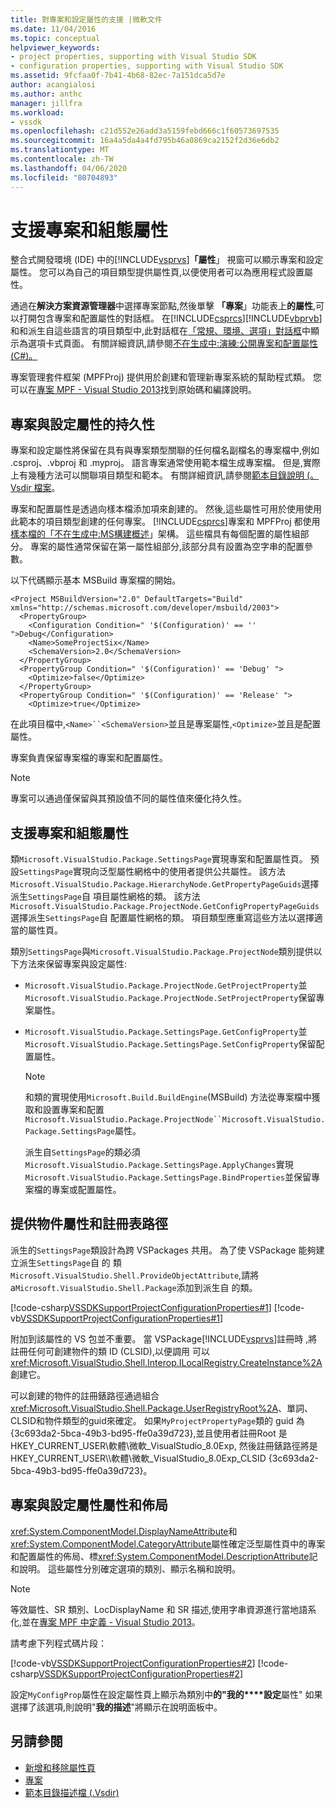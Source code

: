 ```yaml
---
title: 對專案和設定屬性的支援 |微軟文件
ms.date: 11/04/2016
ms.topic: conceptual
helpviewer_keywords:
- project properties, supporting with Visual Studio SDK
- configuration properties, supporting with Visual Studio SDK
ms.assetid: 9fcfaa0f-7b41-4b68-82ec-7a151dca5d7e
author: acangialosi
ms.author: anthc
manager: jillfra
ms.workload:
- vssdk
ms.openlocfilehash: c21d552e26add3a5159febd666c1f60573697535
ms.sourcegitcommit: 16a4a5da4a4fd795b46a0869ca2152f2d36e6db2
ms.translationtype: MT
ms.contentlocale: zh-TW
ms.lasthandoff: 04/06/2020
ms.locfileid: "80704893"
---
```

# <a name="support-for-project-and-configuration-properties"></a>支援專案和組態屬性
整合式開發環境 (IDE) 中的[!INCLUDE[vsprvs](../../code-quality/includes/vsprvs_md.md)]**「屬性**」 視窗可以顯示專案和設定屬性。 您可以為自己的項目類型提供屬性頁,以便使用者可以為應用程式設置屬性。

 通過在**解決方案資源管理器**中選擇專案節點,然後單擊 **「專案**」功能表上**的屬性**,可以打開包含專案和配置屬性的對話框。 在[!INCLUDE[csprcs](../../data-tools/includes/csprcs_md.md)][!INCLUDE[vbprvb](../../code-quality/includes/vbprvb_md.md)]和和派生自這些語言的項目類型中,此對話框在[「常規、環境、選項」對話框](../../ide/reference/general-environment-options-dialog-box.md)中顯示為選項卡式頁面。 有關詳細資訊,請參閱[不在生成中:演練:公開專案和配置屬性 (C#)。](https://msdn.microsoft.com/library/d850d63b-25e2-4505-9f3d-eb038d7c1d0e)

 專案管理套件框架 (MPFProj) 提供用於創建和管理新專案系統的幫助程式類。 您可以在[專案 MPF - Visual Studio 2013](https://github.com/tunnelvisionlabs/MPFProj10)找到原始碼和編譯說明。

## <a name="persistence-of-project-and-configuration-properties"></a>專案與設定屬性的持久性
 專案和設定屬性將保留在具有與專案類型關聯的任何檔名副檔名的專案檔中,例如 .csproj、.vbproj 和 .myproj。 語言專案通常使用範本檔生成專案檔。 但是,實際上有幾種方法可以關聯項目類型和範本。 有關詳細資訊,請參閱[範本目錄說明 (。Vsdir 檔案](../../extensibility/internals/template-directory-description-dot-vsdir-files.md)。

 專案和配置屬性是透過向樣本檔添加項來創建的。 然後,這些屬性可用於使用使用此範本的項目類型創建的任何專案。 [!INCLUDE[csprcs](../../data-tools/includes/csprcs_md.md)]專案和 MPFProj 都使用[樣本檔的「不在生成中:MS構建概述](/previous-versions/visualstudio/visual-studio-2008/ms171452(v=vs.90))」架構。 這些檔具有每個配置的屬性組部分。 專案的屬性通常保留在第一屬性組部分,該部分具有設置為空字串的配置參數。

 以下代碼顯示基本 MSBuild 專案檔的開始。

```
<Project MSBuildVersion="2.0" DefaultTargets="Build" xmlns="http://schemas.microsoft.com/developer/msbuild/2003">
  <PropertyGroup>
    <Configuration Condition=" '$(Configuration)' == '' ">Debug</Configuration>
    <Name>SomeProjectSix</Name>
    <SchemaVersion>2.0</SchemaVersion>
  </PropertyGroup>
  <PropertyGroup Condition=" '$(Configuration)' == 'Debug' ">
    <Optimize>false</Optimize>
  </PropertyGroup>
  <PropertyGroup Condition=" '$(Configuration)' == 'Release' ">
    <Optimize>true</Optimize>
```

 在此項目檔中,`<Name>``<SchemaVersion>`並且是專案屬性,`<Optimize>`並且是配置屬性。

 專案負責保留專案檔的專案和配置屬性。

> [!NOTE]
> 專案可以通過僅保留與其預設值不同的屬性值來優化持久性。

## <a name="support-for-project-and-configuration-properties"></a>支援專案和組態屬性
 類`Microsoft.VisualStudio.Package.SettingsPage`實現專案和配置屬性頁。 預設`SettingsPage`實現向泛型屬性網格中的使用者提供公共屬性。 該方法`Microsoft.VisualStudio.Package.HierarchyNode.GetPropertyPageGuids`選擇派生`SettingsPage`自 項目屬性網格的類。 該方法`Microsoft.VisualStudio.Package.ProjectNode.GetConfigPropertyPageGuids`選擇派生`SettingsPage`自 配置屬性網格的類。 項目類型應重寫這些方法以選擇適當的屬性頁。

 類別`SettingsPage`與`Microsoft.VisualStudio.Package.ProjectNode`類別提供以下方法來保留專案與設定屬性:

- `Microsoft.VisualStudio.Package.ProjectNode.GetProjectProperty`並`Microsoft.VisualStudio.Package.ProjectNode.SetProjectProperty`保留專案屬性。

- `Microsoft.VisualStudio.Package.SettingsPage.GetConfigProperty`並`Microsoft.VisualStudio.Package.SettingsPage.SetConfigProperty`保留配置屬性。

  > [!NOTE]
  > 和類的實現使用`Microsoft.Build.BuildEngine`(MSBuild) 方法從專案檔中獲取和設置專案和配置`Microsoft.VisualStudio.Package.ProjectNode``Microsoft.VisualStudio.Package.SettingsPage`屬性。

  派生自`SettingsPage`的類必須`Microsoft.VisualStudio.Package.SettingsPage.ApplyChanges`實現`Microsoft.VisualStudio.Package.SettingsPage.BindProperties`並保留專案檔的專案或配置屬性。

## <a name="provideobjectattribute-and-registry-path"></a>提供物件屬性和註冊表路徑
 派生的`SettingsPage`類設計為跨 VSPackages 共用。 為了使 VSPackage 能夠建立派生`SettingsPage`自 的 類`Microsoft.VisualStudio.Shell.ProvideObjectAttribute`,請將 a`Microsoft.VisualStudio.Shell.Package`添加到派生自 的類。

 [!code-csharp[VSSDKSupportProjectConfigurationProperties#1](../../extensibility/internals/codesnippet/CSharp/support-for-project-and-configuration-properties_1.cs)]
 [!code-vb[VSSDKSupportProjectConfigurationProperties#1](../../extensibility/internals/codesnippet/VisualBasic/support-for-project-and-configuration-properties_1.vb)]

 附加到該屬性的 VS 包並不重要。 當 VSPackage[!INCLUDE[vsprvs](../../code-quality/includes/vsprvs_md.md)]註冊時 ,將註冊任何可創建物件的類 ID (CLSID),以便調用 可以<xref:Microsoft.VisualStudio.Shell.Interop.ILocalRegistry.CreateInstance%2A>創建它。

 可以創建的物件的註冊錶路徑通過組合<xref:Microsoft.VisualStudio.Shell.Package.UserRegistryRoot%2A>、單詞、CLSID和物件類型的guid來確定。 如果`MyProjectPropertyPage`類的 guid 為 {3c693da2-5bca-49b3-bd95-ffe0a39d723},並且使用者註冊Root 是HKEY_CURRENT_USER\軟體\微軟_VisualStudio_8.0Exp, 然後註冊錶路徑將是HKEY_CURRENT_USER\\\軟體\微軟_VisualStudio_8.0Exp_CLSID {3c693da2-5bca-49b3-bd95-ffe0a39d723}。

## <a name="project-and-configuration-property-attributes-and-layout"></a>專案與設定屬性屬性和佈局
 <xref:System.ComponentModel.DisplayNameAttribute>和<xref:System.ComponentModel.CategoryAttribute>屬性確定泛型屬性頁中的專案和配置屬性的佈局、標<xref:System.ComponentModel.DescriptionAttribute>記和說明。 這些屬性分別確定選項的類別、顯示名稱和說明。

> [!NOTE]
> 等效屬性、SR 類別、LocDisplayName 和 SR 描述,使用字串資源進行當地語系化,並在[專案 MPF 中定義 - Visual Studio 2013](https://github.com/tunnelvisionlabs/MPFProj10)。

 請考慮下列程式碼片段：

 [!code-vb[VSSDKSupportProjectConfigurationProperties#2](../../extensibility/internals/codesnippet/VisualBasic/support-for-project-and-configuration-properties_2.vb)]
 [!code-csharp[VSSDKSupportProjectConfigurationProperties#2](../../extensibility/internals/codesnippet/CSharp/support-for-project-and-configuration-properties_2.cs)]

 設定`MyConfigProp`屬性在設定屬性頁上顯示為類別中**的"我的****設定**屬性" 如果選擇了該選項,則說明"**我的描述**"將顯示在說明面板中。

## <a name="see-also"></a>另請參閱
- [新增和移除屬性頁](../../extensibility/adding-and-removing-property-pages.md)
- [專案](../../extensibility/internals/projects.md)
- [範本目錄描述檔 (.Vsdir)](../../extensibility/internals/template-directory-description-dot-vsdir-files.md)
